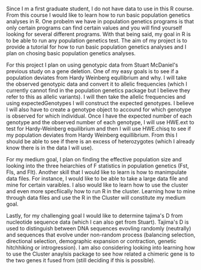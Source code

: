 Since I m a first graduate student, I do not have data to use in this R course. From this course I would like to learn how to run basic population genetics analyses in R. One probelm we have in population genetics programs is that only certain programs can find certain values and you will find yourself looking for several different programs. With that being said, my goal in R is to be able to run any population genetics test. The aim of my project is to provide a tutorial for how to run basic population genetics analyses and I plan on chosing basic population genetics analyses. 

For this project I plan on using genotypic data from Stuart McDaniel's previous study on a gene deletion. One of my easy goals is to see if a population deviates from Hardy Weinberg equllibrium and why. I will take the observed genotypic data and convert it to allelic frequencies (which I currently cannot find in the population genetics package but I believe they refer to this as allelic variants). I will then take the allelic frequencies and using expectedGenotypes I will construct the expected genotypes. I believe I will also have to create a genotype object to accound for which genotype is observed for which individual. Once I have the expected number of each genotype and the observed number of each genotype, I will use  HWE.ext to test for Hardy-Weinberg equilibrium and then I will use HWE.chisq to see if my population deviates from Hardy Weinberg equillibrium. From this I should be able to see if there is an excess of heterozygotes (which I already know there is in the data I will use). 

For my medium goal, I plan on finding the effective population size and looking into the three heiarchies of F statistics in population genetics (Fst, FIs, and FIt). Another skill that I would like to learn is how to manimpulate data files. For instance, I would like to be able to take a large data file and mine for certain varaibles. I also would like to learn how to use the cluster and even more specfiically how to run R in the cluster. Learning how to mine through data files and use the R in the Cluster will constitute my medium goal. 

Lastly, for my challenging goal I would like to determine tajima's D from nucleotide sequence data (which I can also get from Stuart). Tajima's D is used to distinguish between DNA sequences evovling randomly (neutrally) and sequences that evolve under non-random process (balancing selection, directional selection, demographic expansion or contraction, genetic hitchhiking or introgression). I am also considering looking into learning how to use the Cluster anaylsis package to see how related a chimeric gene is to the two genes it fused from (still deciding if this is possible).
